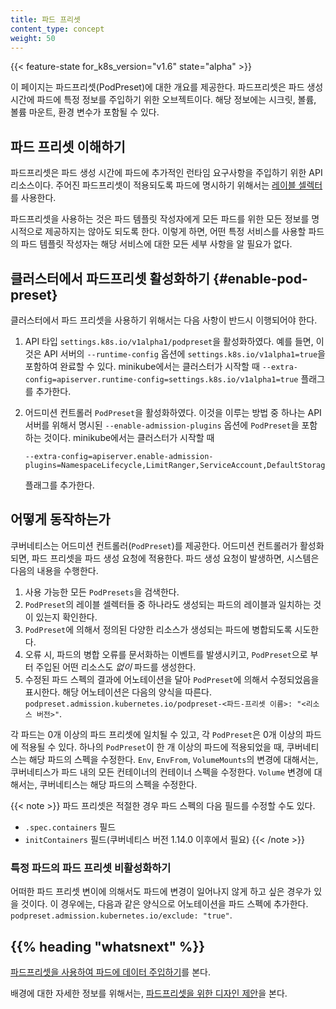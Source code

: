 ```yaml
---
title: 파드 프리셋
content_type: concept
weight: 50
---
```


<!-- overview -->
{{< feature-state for_k8s_version="v1.6" state="alpha" >}}

이 페이지는 파드프리셋(PodPreset)에 대한 개요를 제공한다. 파드프리셋은 파드 생성 시간에 파드에
특정 정보를 주입하기 위한 오브젝트이다. 해당 정보에는
시크릿, 볼륨, 볼륨 마운트, 환경 변수가 포함될 수 있다.



<!-- body -->
## 파드 프리셋 이해하기

파드프리셋은 파드 생성 시간에 파드에 추가적인 런타임 요구사항을
주입하기 위한 API 리소스이다.
주어진 파드프리셋이 적용되도록 파드에 명시하기 위해서는
[레이블 셀렉터](/ko/docs/concepts/overview/working-with-objects/labels/#레이블-셀렉터)를 사용한다.

파드프리셋을 사용하는 것은 파드 템플릿 작성자에게 모든 파드를 위한 모든 정보를 명시적으로
제공하지는 않아도 되도록 한다. 이렇게 하면, 어떤 특정 서비스를 사용할 파드의 파드
템플릿 작성자는 해당 서비스에 대한 모든 세부 사항을 알 필요가 없다.

## 클러스터에서 파드프리셋 활성화하기 {#enable-pod-preset}

클러스터에서 파드 프리셋을 사용하기 위해서는 다음 사항이 반드시 이행되어야 한다.

1.  API 타입 `settings.k8s.io/v1alpha1/podpreset`을 활성화하였다.
    예를 들면, 이것은 API 서버의 `--runtime-config` 옵션에 `settings.k8s.io/v1alpha1=true`을 포함하여 완료할 수 있다.
    minikube에서는 클러스터가 시작할 때
    `--extra-config=apiserver.runtime-config=settings.k8s.io/v1alpha1=true`
    플래그를 추가한다.
1.  어드미션 컨트롤러 `PodPreset`을 활성화하였다. 이것을 이루는 방법 중 하나는
    API 서버를 위해서 명시된 `--enable-admission-plugins` 옵션에 `PodPreset`을 포함하는 것이다.
    minikube에서는 클러스터가 시작할 때

    ```shell
    --extra-config=apiserver.enable-admission-plugins=NamespaceLifecycle,LimitRanger,ServiceAccount,DefaultStorageClass,DefaultTolerationSeconds,NodeRestriction,MutatingAdmissionWebhook,ValidatingAdmissionWebhook,ResourceQuota,PodPreset
    ```

    플래그를 추가한다.

## 어떻게 동작하는가

쿠버네티스는 어드미션 컨트롤러(`PodPreset`)를 제공한다. 어드미션 컨트롤러가 활성화되면,
파드 프리셋을 파드 생성 요청에 적용한다.
파드 생성 요청이 발생하면, 시스템은 다음의 내용을 수행한다.

1. 사용 가능한 모든 `PodPresets`을 검색한다.
1. `PodPreset`의 레이블 셀렉터들 중 하나라도 생성되는 파드의 레이블과 일치하는
   것이 있는지 확인한다.
1. `PodPreset`에 의해서 정의된 다양한 리소스가 생성되는 파드에
   병합되도록 시도한다.
1. 오류 시, 파드의 병합 오류를 문서화하는 이벤트를 발생시키고, `PodPreset`으로
   부터 주입된 어떤 리소스도 _없이_ 파드를 생성한다.
1. 수정된 파드 스펙의 결과에 어노테이션을 달아 `PodPreset`에 의해서
   수정되었음을 표시한다. 해당 어노테이션은 다음의 양식을 따른다.
    `podpreset.admission.kubernetes.io/podpreset-<파드-프리셋 이름>: "<리소스 버전>"`.

각 파드는 0개 이상의 파드 프리셋에 일치될 수 있고, 각 `PodPreset`은 0개 이상의
파드에 적용될 수 있다. 하나의 `PodPreset`이 한 개 이상의 파드에 적용되었을
때, 쿠버네티스는 해당 파드의 스펙을 수정한다. `Env`, `EnvFrom`, `VolumeMounts`의
변경에 대해서는, 쿠버네티스가 파드 내의 모든 컨테이너의 컨테이너 스펙을
수정한다. `Volume` 변경에 대해서는, 쿠버네티스는 해당 파드의 스펙을 수정한다.

{{< note >}}
파드 프리셋은 적절한 경우 파드 스펙의 다음 필드를 수정할 수도 있다.
- `.spec.containers` 필드
- `initContainers` 필드(쿠버네티스 버전 1.14.0 이후에서 필요)
{{< /note >}}

### 특정 파드의 파드 프리셋 비활성화하기

어떠한 파드 프리셋 변이에 의해서도 파드에 변경이 일어나지 않게 하고 싶은 경우가
있을 것이다. 이 경우에는, 다음과 같은 양식으로 어노테이션을 파드 스펙에
추가한다. `podpreset.admission.kubernetes.io/exclude: "true"`.



## {{% heading "whatsnext" %}}


[파드프리셋을 사용하여 파드에 데이터 주입하기](/docs/tasks/inject-data-application/podpreset/)를 본다.

배경에 대한 자세한 정보를 위해서는, [파드프리셋을 위한 디자인 제안](https://git.k8s.io/community/contributors/design-proposals/service-catalog/pod-preset.md)을 본다.


